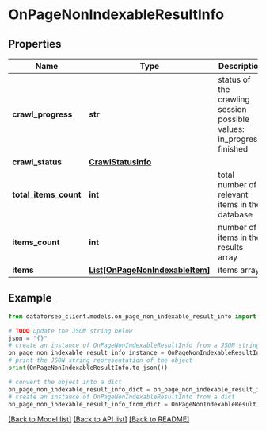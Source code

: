 # OnPageNonIndexableResultInfo


## Properties

Name | Type | Description | Notes
------------ | ------------- | ------------- | -------------
**crawl_progress** | **str** | status of the crawling session possible values: in_progress, finished | [optional] 
**crawl_status** | [**CrawlStatusInfo**](CrawlStatusInfo.md) |  | [optional] 
**total_items_count** | **int** | total number of relevant items in the database | [optional] 
**items_count** | **int** | number of items in the results array | [optional] 
**items** | [**List[OnPageNonIndexableItem]**](OnPageNonIndexableItem.md) | items array | [optional] 

## Example

```python
from dataforseo_client.models.on_page_non_indexable_result_info import OnPageNonIndexableResultInfo

# TODO update the JSON string below
json = "{}"
# create an instance of OnPageNonIndexableResultInfo from a JSON string
on_page_non_indexable_result_info_instance = OnPageNonIndexableResultInfo.from_json(json)
# print the JSON string representation of the object
print(OnPageNonIndexableResultInfo.to_json())

# convert the object into a dict
on_page_non_indexable_result_info_dict = on_page_non_indexable_result_info_instance.to_dict()
# create an instance of OnPageNonIndexableResultInfo from a dict
on_page_non_indexable_result_info_from_dict = OnPageNonIndexableResultInfo.from_dict(on_page_non_indexable_result_info_dict)
```
[[Back to Model list]](../README.md#documentation-for-models) [[Back to API list]](../README.md#documentation-for-api-endpoints) [[Back to README]](../README.md)


